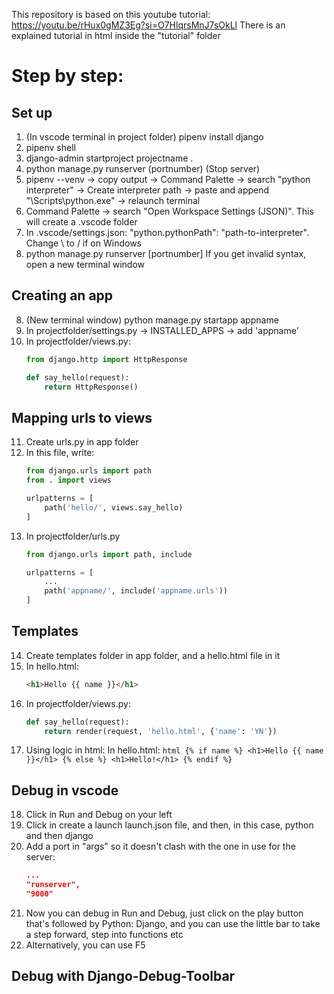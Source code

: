 This repository is based on this youtube tutorial: https://youtu.be/rHux0gMZ3Eg?si=O7HlqrsMnJ7sOkLl
There is an explained tutorial in html inside the "tutorial" folder

# Step by step:
## Set up
1) (In vscode terminal in project folder) pipenv install django
2) pipenv shell
2) django-admin startproject projectname .
3) python manage.py runserver (portnumber)
(Stop server)
4) pipenv --venv -> copy output -> Command Palette -> search "python interpreter" -> Create interpreter path -> paste and append "\Scripts\python.exe" -> relaunch terminal
5) Command Palette -> search "Open Workspace Settings (JSON)". This will create a .vscode folder
6) In .vscode/settings.json: "python.pythonPath": "path-to-interpreter". Change \ to / if on Windows
7) python manage.py runserver [portnumber]
If you get invalid syntax, open a new terminal window
## Creating an app
8) (New terminal window) python manage.py startapp appname
9) In projectfolder/settings.py -> INSTALLED_APPS -> add 'appname'
10) In projectfolder/views.py:
	```python
	from django.http import HttpResponse
	
	def say_hello(request):
		return HttpResponse()
	```
## Mapping urls to views
11) Create urls.py in app folder
12) In this file, write:
	```python
	from django.urls import path
	from . import views

	urlpatterns = [
		path('hello/', views.say_hello)
	]
	```
13) In projectfolder/urls.py
	```python
	from django.urls import path, include

	urlpatterns = [
		...
		path('appname/', include('appname.urls'))
	]
	```
## Templates
14) Create templates folder in app folder, and a hello.html file in it
15) In hello.html:
    ```html
	<h1>Hello {{ name }}</h1>
    ```
16) In projectfolder/views.py:
	```python
	def say_hello(request):
		return render(request, 'hello.html', {'name': 'YN'})
	```
17)  Using logic in html:
In hello.html:
	```html
	{% if name %}
	<h1>Hello {{ name }}</h1>
	{% else %}
	<h1>Hello!</h1>
	{% endif %}
	```
## Debug in vscode
18) Click in Run and Debug on your left
19) Click in create a launch launch.json file, and then, in this case, python and then django
20) Add a port in "args" so it doesn't clash with the one in use for the server:
    ```json
    ...
    "runserver",
    "9000"
    ```
21) Now you can debug in Run and Debug, just click on the play button that's followed by Python: Django, and you can use the little bar to take a step forward, step into functions etc
22) Alternatively, you can use F5
## Debug with Django-Debug-Toolbar
